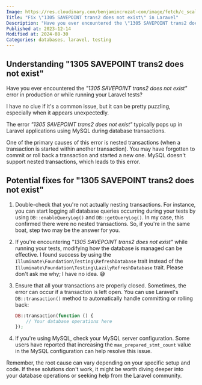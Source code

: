 ```yaml
---
Image: https://res.cloudinary.com/benjamincrozat-com/image/fetch/c_scale,f_webp,q_auto,w_1200/https://github.com/benjamincrozat/content/assets/3613731/36803bc1-0c15-4824-87c0-09b3e3077756
Title: "Fix \"1305 SAVEPOINT trans2 does not exist\" in Laravel"
Description: "Have you ever encountered the \"1305 SAVEPOINT trans2 does not exist\" error while running Laravel? I have a solution for you."
Published at: 2023-12-14
Modified at: 2024-08-30
Categories: databases, laravel, testing
---
```


## Understanding "1305 SAVEPOINT trans2 does not exist"

Have you ever encountered the *"1305 SAVEPOINT trans2 does not exist"* error in production or while running your Laravel tests?

I have no clue if it's a common issue, but it can be pretty puzzling, especially when it appears unexpectedly.

The error *"1305 SAVEPOINT trans2 does not exist"* typically pops up in Laravel applications using MySQL during database transactions.

One of the primary causes of this error is nested transactions (when a transaction is started within another transaction). You may have forgotten to commit or roll back a transaction and started a new one. MySQL doesn't support nested transactions, which leads to this error.

## Potential fixes for "1305 SAVEPOINT trans2 does not exist"

1. Double-check that you're not actually nesting transactions. For instance, you can start logging all database queries occurring during your tests by using `DB::enableQueryLog()` and `DB::getQueryLog()`. In my case, this confirmed there were no nested transactions. So, if you're in the same boat, step two may be the answer for you.

2. If you're encountering *"1305 SAVEPOINT trans2 does not exist"* while running your tests, modifying how the database is managed can be effective. I found success by using the `Illuminate\Foundation\Testing\RefreshDatabase` trait instead of the `Illuminate\Foundation\Testing\LazilyRefreshDatabase` trait. Please don't ask me why; I have no idea. 😅

3. Ensure that all your transactions are properly closed. Sometimes, the error can occur if a transaction is left open. You can use Laravel's `DB::transaction()` method to automatically handle committing or rolling back:

   ```php
   DB::transaction(function () {
       // Your database operations here
   });
   ```

4. If you're using MySQL, check your MySQL server configuration. Some users have reported that increasing the `max_prepared_stmt_count` value in the MySQL configuration can help resolve this issue.

Remember, the root cause can vary depending on your specific setup and code. If these solutions don't work, it might be worth diving deeper into your database operations or seeking help from the Laravel community.
